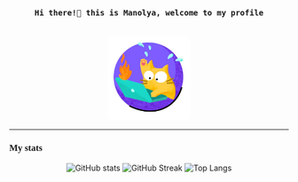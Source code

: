 
<div align="center">
    <h4><samp>Hi there!👋 this is Manolya, welcome to my profile<samp></h4><br>
    <img src="./img/cat.webp" width=150 style="border-radius: 10px">
</div>
<!-- ![Picture](./img/beluga.webp){width:"150"} -->

<!-- 
Here are some ideas to get you started:

- 🔭 I’m currently working on ...
- 🌱 I’m currently learning ...
- 👯 I’m looking to collaborate on ...
- 🤔 I’m looking for help with ...
- 💬 Ask me about ...
- 📫 How to reach me: ...
- 😄 Pronouns: ...
- ⚡ Fun fact: ...
-->
---
<h3 style="font-family: consolas"> My stats</h4>

<!-- [![Manolya's GitHub stats](https://github-readme-stats.vercel.app/api?username=ManolyaTam&show_icons=true&hide=stars,prs,issues,contribs&count_private=true&theme=dracula)](https://github.com/anuraghazra/github-readme-stats)

[![Top Langs](https://github-readme-stats.vercel.app/api/top-langs/?username=ManolyaTam&layout=compact&theme=dracula&card_width=80)](https://github.com/anuraghazra/github-readme-stats) -->

<div align="center">
    <img src="https://github-readme-stats.vercel.app/api?username=ManolyaTam&show_icons=true&hide=count_private=true&theme=dracula" alt="GitHub stats">
    <img src="https://github-readme-streak-stats.herokuapp.com?user=ManolyaTam&theme=dracula" alt="GitHub Streak">
    <img src="https://github-readme-stats.vercel.app/api/top-langs/?username=ManolyaTam&layout=compact&theme=dracula&card_width=300" alt="Top Langs">
 
</div>
